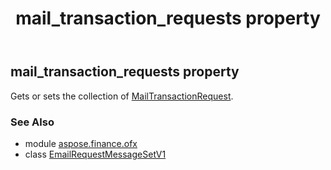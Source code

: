 ﻿---
title: mail_transaction_requests property
second_title: Aspose.Finance for Python via .NET API References
description: 
type: docs
weight: 50
url: /python-net/aspose.finance.ofx/emailrequestmessagesetv1/mail_transaction_requests/
is_root: false
---

## mail_transaction_requests property


Gets or sets the collection of [MailTransactionRequest](/finance/python-net/aspose.finance.ofx.email/mailtransactionrequest).

### See Also
* module [aspose.finance.ofx](../../)
* class [EmailRequestMessageSetV1](/finance/python-net/aspose.finance.ofx/emailrequestmessagesetv1)
